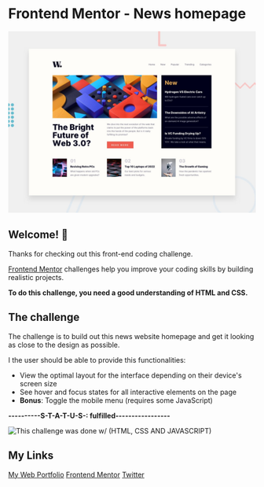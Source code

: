 # Frontend Mentor - News homepage

![Design preview for the News homepage coding challenge](./design/desktop-preview.jpg)

## Welcome! 👋

Thanks for checking out this front-end coding challenge.

[Frontend Mentor](https://www.frontendmentor.io) challenges help you improve your coding skills by building realistic projects.

**To do this challenge, you need a good understanding of HTML and CSS.**

## The challenge

The challenge is to build out this news website homepage and get it looking as close to the design as possible.

I the user should be able to provide this functionalities:

- View the optimal layout for the interface depending on their device's screen size
- See hover and focus states for all interactive elements on the page
- **Bonus**: Toggle the mobile menu (requires some JavaScript)

**----------S-T-A-T-U-S-: fulfilled-----------------**

![This challenge was done w/ (HTML, CSS AND JAVASCRIPT)](.)

## My Links
[My Web Portfolio](https://www.codestan.netlify.app)
[Frontend Mentor](https://www.frontendmentor.io)
[Twitter](https://www.twitter.com/codestanley)